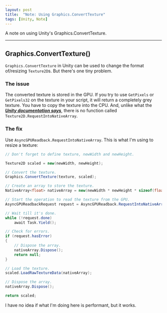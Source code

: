 ```yaml
---
layout: post
title:  "Note: Using Graphics.ConvertTexture"
tags: [Unity, Note]
---
```


A note on using Unity's Graphics.ConvertTexture.

---

## Graphics.ConvertTexture()

`Graphics.ConvertTexture` in Unity can be used to change the format of/resizing `Texture2D`s. But there's one tiny problem.

### The issue

The converted texture is stored in the GPU. If you try to use `GetPixels` or `GetPixels32` on the texture in your script, it will return a completely grey texture. You have to copy the texture into the CPU. And, unlike what the [***Unity documentation says***](https://docs.unity3d.com/ScriptReference/Graphics.ConvertTexture.html), there is no function called `Texture2D.RequestIntoNativeArray`.

### The fix

Use `AsyncGPUReadback.RequestIntoNativeArray`. This is what I'm using to resize a texture:
```csharp
// Don't forget to define texture, newWidth and newHeight.

Texture2D scaled = new(newWidth, newHeight);

// Convert the texture.
Graphics.ConvertTexture(texture, scaled);

// Create an array to store the texture.
NativeArray<float> nativeArray = new(newWidth * newHeight * sizeof(float), Allocator.Persistent);

// Start the operation to read the texture from the GPU.
AsyncGPUReadbackRequest request = AsyncGPUReadback.RequestIntoNativeArray(ref nativeArray, scaled);

// Wait till it's done.
while (!request.done)
    await Task.Yield();

// Check for errors.
if (request.hasError)
{
    // Dispose the array.
    nativeArray.Dispose();
    return null;
}

// Load the texture.
scaled.LoadRawTextureData(nativeArray);

// Dispose the array.
nativeArray.Dispose();

return scaled;
```

I have no idea if what I'm doing here is performant, but it works.